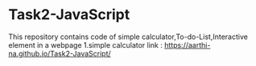 # Task2-JavaScript
This repository contains code of simple calculator,To-do-List,Interactive element in a webpage
1.simple calculator link : https://aarthi-na.github.io/Task2-JavaScript/

